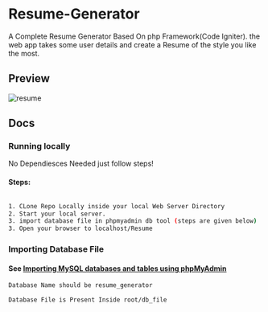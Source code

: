 # Resume-Generator
A Complete Resume Generator Based On php Framework(Code Igniter). the web app takes some user details and create a Resume of the style you like the most.

## Preview

![resume](https://user-images.githubusercontent.com/43413309/53590867-bc426580-3bb8-11e9-8320-609ea6deabcc.gif)


## Docs

### Running locally
No Dependiesces Needed just follow steps!
#### Steps: 
```sh

1. CLone Repo Locally inside your local Web Server Directory
2. Start your local server.
3. import database file in phpmyadmin db tool (steps are given below)
3. Open your browser to localhost/Resume

```

### Importing Database File

#### See [Importing MySQL databases and tables using phpMyAdmin](https://youtu.be/jW5lrS6EUPM)
```sh
Database Name should be resume_generator
```
```sh
Database File is Present Inside root/db_file
```
